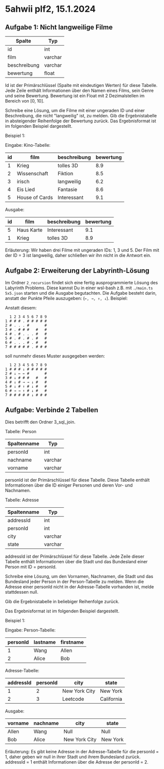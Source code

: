 # 5ahwii plf2, 15.1.2024

## Aufgabe 1: Nicht langweilige Filme

| Spalte       | Typ     |
| ------------ | ------- |
| id           | int     |
| film         | varchar |
| beschreibung | varchar |
| bewertung    | float   |

Id ist der Primärschlüssel (Spalte mit eindeutigen Werten) für diese Tabelle.
Jede Zeile enthält Informationen über den Namen eines Films, sein Genre und
seine Bewertung. Bewertung ist ein Float mit 2 Dezimalstellen im Bereich von [0,
10].

Schreibe eine Lösung, um die Filme mit einer ungeraden ID und einer
Beschreibung, die nicht "langweilig" ist, zu melden. Gib die Ergebnistabelle in
absteigender Reihenfolge der Bewertung zurück. Das Ergebnisformat ist im
folgenden Beispiel dargestellt.

Beispiel 1:

Eingabe: Kino-Tabelle:

| id | film           | beschreibung | bewertung |
| -- | -------------- | ------------ | --------- |
| 1  | Krieg          | tolles 3D    | 8.9       |
| 2  | Wissenschaft   | Fiktion      | 8.5       |
| 3  | irisch         | langweilig   | 6.2       |
| 4  | Eis Lied       | Fantasie     | 8.6       |
| 5  | House of Cards | Interessant  | 9.1       |

Ausgabe:

| id | film       | beschreibung | bewertung |
| -- | ---------- | ------------ | --------- |
| 5  | Haus Karte | Interessant  | 9.1       |
| 1  | Krieg      | tolles 3D    | 8.9       |

Erläuterung: Wir haben drei Filme mit ungeraden IDs: 1, 3 und 5. Der Film mit
der ID = 3 ist langweilig, daher schließen wir ihn nicht in die Antwort ein.

## Aufgabe 2: Erweiterung der Labyrinth-Lösung

Im Ordner `2_recursion` findet sich eine fertig ausprogrammierte Lösung des
Labyrinth Problems. Diese kannst Du in einer wsl-bash z.B. mit
`./main.ts 5x5.json` starten und die Ausgabe begutachten. Die Aufgabe besteht
darin, anstatt der Punkte Pfeile auszugeben: (`←, →, ↑, ↓`). Beispiel:

Anstatt diesem:

```text
  1 2 3 4 5 6 7 8 9 
1 # # # . # # # # # 
2 # . . . #       # 
3 # . # # #   #   # 
4 # . # . . . #   # 
5 # . # . # . #   # 
6 # . . . # . #   # 
7 # # # # # . # # #
```

soll nunmehr dieses Muster ausgegeben werden:

```text
  1 2 3 4 5 6 7 8 9 
1 # # # ↓ # # # # # 
2 # ↓ ← ← #       # 
3 # ↓ # # #   #   # 
4 # ↓ # → → ↓ #   # 
5 # ↓ # ↑ # ↓ #   # 
6 # → → ↑ # ↓ #   # 
7 # # # # # ↓ # # #
```

## Aufgabe: Verbinde 2 Tabellen

Dies betrifft den Ordner 3_sql_join.

Tabelle: Person

| Spaltenname | Typ     |
| ----------- | ------- |
| personId    | int     |
| nachname    | varchar |
| vorname     | varchar |

personId ist der Primärschlüssel für diese Tabelle. Diese Tabelle enthält
Informationen über die ID einiger Personen und deren Vor- und Nachnamen.

Tabelle: Adresse

| Spaltenname | Typ     |
| ----------- | ------- |
| addressId   | int     |
| personId    | int     |
| city        | varchar |
| state       | varchar |

addressId ist der Primärschlüssel für diese Tabelle. Jede Zeile dieser Tabelle
enthält Informationen über die Stadt und das Bundesland einer Person mit ID =
personId.

Schreibe eine Lösung, um den Vornamen, Nachnamen, die Stadt und das Bundesland
jeder Person in der Person-Tabelle zu melden. Wenn die Adresse einer personId
nicht in der Adresse-Tabelle vorhanden ist, melde stattdessen null.

Gib die Ergebnistabelle in beliebiger Reihenfolge zurück.

Das Ergebnisformat ist im folgenden Beispiel dargestellt.

Beispiel 1:

Eingabe: Person-Tabelle:

| personId | lastname | firstname |
| -------- | -------- | --------- |
| 1        | Wang     | Allen     |
| 2        | Alice    | Bob       |

Adresse-Tabelle:

| addressId | personId | city          | state      |
| --------- | -------- | ------------- | ---------- |
| 1         | 2        | New York City | New York   |
| 2         | 3        | Leetcode      | California |

Ausgabe:

| vorname | nachname | city          | state    |
| ------- | -------- | ------------- | -------- |
| Allen   | Wang     | Null          | Null     |
| Bob     | Alice    | New York City | New York |

Erläuterung: Es gibt keine Adresse in der Adresse-Tabelle für die personId = 1,
daher geben wir null in ihrer Stadt und ihrem Bundesland zurück. addressId = 1
enthält Informationen über die Adresse der personId = 2.
